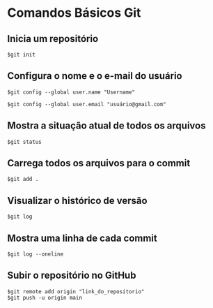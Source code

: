 # Comandos Básicos Git

##  Inicia um repositório

    $git init

## Configura o nome e o e-mail do usuário

    $git config --global user.name "Username"
    
    $git config --global user.email "usuário@gmail.com"

## Mostra a situação atual de todos os arquivos 

    $git status   


## Carrega todos os arquivos  para o commit

    $git add .

## Visualizar o histórico de versão

    $git log

## Mostra uma linha de cada commit

    $git log --oneline

## Subir o repositório no GitHub

    $git remote add origin "link_do_repositorio"
    $git push -u origin main